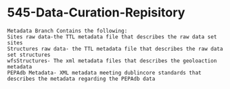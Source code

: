 # 545-Data-Curation-Repisitory  
	Metadata Branch Contains the following:
	Sites raw data-the TTL metadata file that describes the raw data set sites  
	Structures raw data- the TTL metadata file that describes the raw data set structures  
 	wfsStructures- The xml metadata files that describes the geoloaction metadata
  	PEPAdb Metadata- XML metadata meeting dublincore standards that describes the metadata regarding the PEPAdb data
